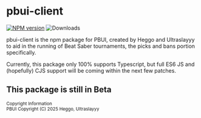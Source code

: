 # pbui-client

[![NPM version](https://badge.fury.io/js/pbui-client.svg)](https://www.npmjs.com/package/pbui-client)
![Downloads](http://img.shields.io/npm/dm/pbui-client.svg?style=flat)

pbui-client is the npm package for PBUI, created by Heggo and Ultraslayyy to aid in the running of Beat Saber tournaments, the picks and bans portion specifically.

Currently, this package only 100% supports Typescript, but full ES6 JS and (hopefully) CJS support will be coming within the next few patches.

## This package is still in Beta

<sup>Copyright Information</sup> \
<sup>PBUI  Copyright (C) 2025 Heggo, Ultraslayyy</sup>
